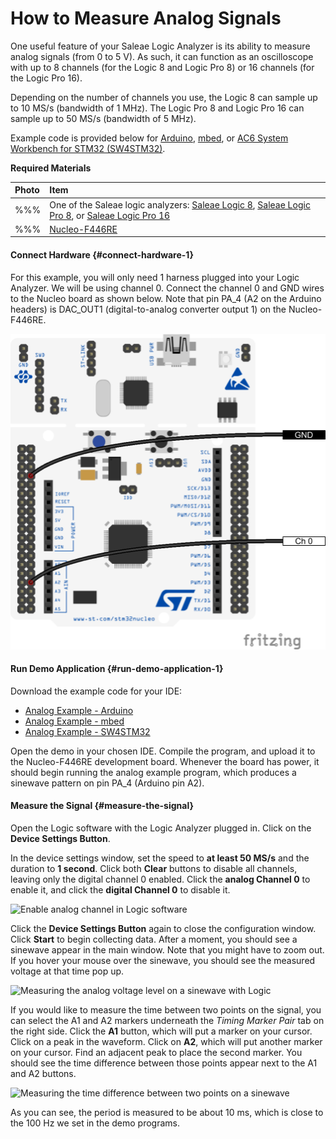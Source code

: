 # How to Measure Analog Signals

One useful feature of your Saleae Logic Analyzer is its ability to measure analog signals \(from 0 to 5 V\). As such, it can function as an oscilloscope with up to 8 channels \(for the Logic 8 and Logic Pro 8\) or 16 channels \(for the Logic Pro 16\).

Depending on the number of channels you use, the Logic 8 can sample up to 10 MS/s \(bandwidth of 1 MHz\). The Logic Pro 8 and Logic Pro 16 can sample up to 50 MS/s \(bandwidth of 5 MHz\).

Example code is provided below for [Arduino](https://www.arduino.cc/), [mbed](https://os.mbed.com/), or [AC6 System Workbench for STM32 \(SW4STM32\)](http://www.openstm32.org/).

**Required Materials**

| Photo | Item |
| :--- | :--- |
| %%% | One of the Saleae logic analyzers: [Saleae Logic 8](https://usd.saleae.com/products/saleae-logic-8), [Saleae Logic Pro 8](https://usd.saleae.com/products/saleae-logic-pro-8), or [Saleae Logic Pro 16](https://usd.saleae.com/products/saleae-logic-pro-16)​ |
| %%% | ​[Nucleo-F446RE](https://www.digikey.com/product-detail/en/stmicroelectronics/NUCLEO-F446RE/497-15882-ND/5347712)​ |

#### Connect Hardware {#connect-hardware-1}

For this example, you will only need 1 harness plugged into your Logic Analyzer. We will be using channel 0. Connect the channel 0 and GND wires to the Nucleo board as shown below. Note that pin PA\_4 \(A2 on the Arduino headers\) is DAC\_OUT1 \(digital-to-analog converter output 1\) on the Nucleo-F446RE.

![Fritzing diagram showing how to connect the Saleae logic analyzer to the Nucleo board](../.gitbook/assets/dac_circuit_fritzing.png)

#### Run Demo Application {#run-demo-application-1}

Download the example code for your IDE:

* [Analog Example - Arduino](http://localhost:4000/assets/code/analog_example_arduino.zip)
* [Analog Example - mbed](http://localhost:4000/assets/code/analog_example_mbed.zip)
* [Analog Example - SW4STM32](http://localhost:4000/assets/code/analog_example_sw4stm32.zip)

Open the demo in your chosen IDE. Compile the program, and upload it to the Nucleo-F446RE development board. Whenever the board has power, it should begin running the analog example program, which produces a sinewave pattern on pin PA\_4 \(Arduino pin A2\).

#### Measure the Signal {#measure-the-signal}

Open the Logic software with the Logic Analyzer plugged in. Click on the **Device Settings Button**.

In the device settings window, set the speed to **at least 50 MS/s** and the duration to **1 second**. Click both **Clear** buttons to disable all channels, leaving only the digital channel 0 enabled. Click the **analog Channel 0** to enable it, and click the **digital Channel 0** to disable it.

![Enable analog channel in Logic software](http://localhost:4000/assets/images/getting-started/screen_12.png?style=center)

Click the **Device Settings Button** again to close the configuration window. Click **Start** to begin collecting data. After a moment, you should see a sinewave appear in the main window. Note that you might have to zoom out. If you hover your mouse over the sinewave, you should see the measured voltage at that time pop up.

![Measuring the analog voltage level on a sinewave with Logic](http://localhost:4000/assets/images/getting-started/screen_13.png?style=center)

If you would like to measure the time between two points on the signal, you can select the A1 and A2 markers underneath the _Timing Marker Pair_ tab on the right side. Click the **A1** button, which will put a marker on your cursor. Click on a peak in the waveform. Click on **A2**, which will put another marker on your cursor. Find an adjacent peak to place the second marker. You should see the time difference between those points appear next to the A1 and A2 buttons.

![Measuring the time difference between two points on a sinewave](http://localhost:4000/assets/images/getting-started/screen_14.png?style=center)

As you can see, the period is measured to be about 10 ms, which is close to the 100 Hz we set in the demo programs.

